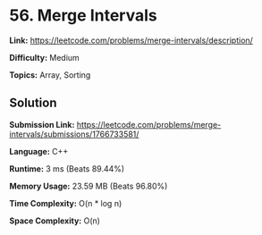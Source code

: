 # 56. Merge Intervals  
  
**Link:** https://leetcode.com/problems/merge-intervals/description/  
  
**Difficulty:** Medium  
  
**Topics:** Array, Sorting  
  
  
## Solution  
  
**Submission Link:** https://leetcode.com/problems/merge-intervals/submissions/1766733581/  
  
**Language:** C++  
  
**Runtime:** 3 ms (Beats 89.44%)  
  
**Memory Usage:** 23.59 MB (Beats 96.80%)  
  
**Time Complexity:** O(n * log n)  
  
**Space Complexity:** O(n)  

